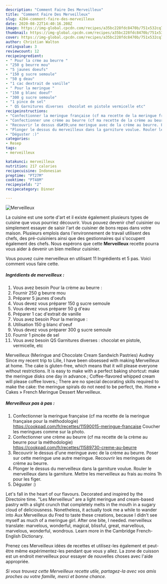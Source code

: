```yaml
---
description: "Comment Faire Des Merveilleux"
title: "Comment Faire Des Merveilleux"
slug: 4204-comment-faire-des-merveilleux
date: 2020-08-22T14:40:16.208Z
image: https://img-global.cpcdn.com/recipes/a35bc228fdc8470b/751x532cq70/merveilleux-photo-principale-de-la-recette.jpg
thumbnail: https://img-global.cpcdn.com/recipes/a35bc228fdc8470b/751x532cq70/merveilleux-photo-principale-de-la-recette.jpg
cover: https://img-global.cpcdn.com/recipes/a35bc228fdc8470b/751x532cq70/merveilleux-photo-principale-de-la-recette.jpg
author: Christian Walton
ratingvalue: 3
reviewcount: 12
recipeingredient:
- " Pour la crme au beurre "
- "250 g beurre mou"
- "5 jaunes doeufs"
- "150 g sucre semoule"
- "50 g deau"
- "1 cac dextrait de vanille"
- " Pour la meringue "
- "150 g blanc doeuf"
- "300 g sucre semoule"
- "1 pince de sel"
- " QS Garnitures diverses  chocolat en pistole vermicelle etc"
recipeinstructions:
- "Confectionner la meringue française (cf ma recette de la meringue française pour la méthodologie) https://cookpad.com/fr/recettes/11590015-meringue-francaise Coucher les meringues comme sur la photo."
- "Confectionner une crème au beurre (cf ma recette de la crème au beurre pour la méthodologie) https://cookpad.com/fr/recettes/11589730-creme-au-beurre"
- "Recouvrir le dessus d&#39;une meringue avec de la crème au beurre. Poser sur cette meringue une autre meringue. Recouvrir les meringues de crème au beurre."
- "Plonger le dessus du merveilleux dans la garniture voulue. Rouler le merveilleux dans la garniture. Mettre les merveilleux au frais au moins 1h pour les figer."
- "Déguster :)"
categories:
- Resep
tags:
- merveilleux

katakunci: merveilleux 
nutrition: 217 calories
recipecuisine: Indonesian
preptime: "PT27M"
cooktime: "PT48M"
recipeyield: "2"
recipecategory: Dinner

---
```



![Merveilleux](https://img-global.cpcdn.com/recipes/a35bc228fdc8470b/751x532cq70/merveilleux-photo-principale-de-la-recette.jpg)

La cuisine est une sorte d'art et il existe également plusieurs types de cuisine que vous pourriez découvrir. Vous pouvez devenir chef cuisinier ou simplement essayer de saisir l'art de cuisiner de bons repas dans votre maison. Plusieurs emplois dans l'environnement de travail utilisent des chefs, des pré-cuisiniers ainsi que des gestionnaires qui s'occupent également des chefs. Nous espérons que cette <strong> Merveilleux </strong> recette pourra vous aider à devenir un bien meilleur cuisinier.

<!--inarticleads1-->

Vous pouvez cuire merveilleux en utilisant 11 Ingrédients et 5 pas. Voici comment vous faire cette.

##### Ingrédients de merveilleux :

1. Vous avez besoin  Pour la crème au beurre :
1. Fournir 250 g beurre mou
1. Préparer 5 jaunes d&#39;oeufs
1. Vous devez vous préparer 150 g sucre semoule
1. Vous devez vous préparer 50 g d&#39;eau
1. Préparer 1 cac d&#39;extrait de vanille
1. Vous avez besoin  Pour la meringue :
1. Utilisation 150 g blanc d&#39;oeuf
1. Vous devez vous préparer 300 g sucre semoule
1. Fournir 1 pincée de sel
1. Vous avez besoin  QS Garnitures diverses : chocolat en pistole, vermicelle, etc


Merveilleux (Meringue and Chocolate Cream Sandwich Pastries) Audrey Since my recent trip to Lille, I have been obsessed with making Merveilleux at home. The cake is gluten-free, which means that it will please everyone without restrictions. It is easy to make with a perfect baking shortcut: make the meringue disks one day in advance.; Coffee-flavored whipped cream will please coffee lovers.; There are no special decorating skills required to make the cake: the meringue spirals do not need to be perfect, the. Home » Cakes » French Meringue Dessert Merveilleux. 

<!--inarticleads2-->

##### Merveilleux pas à pas :

1. Confectionner la meringue française (cf ma recette de la meringue française pour la méthodologie) https://cookpad.com/fr/recettes/11590015-meringue-francaise Coucher les meringues comme sur la photo.
1. Confectionner une crème au beurre (cf ma recette de la crème au beurre pour la méthodologie) https://cookpad.com/fr/recettes/11589730-creme-au-beurre
1. Recouvrir le dessus d&#39;une meringue avec de la crème au beurre. Poser sur cette meringue une autre meringue. Recouvrir les meringues de crème au beurre.
1. Plonger le dessus du merveilleux dans la garniture voulue. Rouler le merveilleux dans la garniture. Mettre les merveilleux au frais au moins 1h pour les figer.
1. Déguster :)


Let&#39;s fall in the heart of our flavours. Decorated and inspired by the Directoire time. &#34;Les Merveilleux&#34; are a light meringue and cream-based pastry with a slight crunch that completely melts in the mouth in a sugary cloud of deliciousness. Nonetheless, it actually took me a while to wander into Aux Merveilleux du Fred to taste these creations, because I didn&#39;t see myself as much of a meringue girl. After one bite, I needed. merveilleux translate: marvelous, wonderful, magical, blissful, great, marvellous, marvelous, wonderful, wondrous. Learn more in the Cambridge French-English Dictionary. 

<!--inarticleads1-->

<p>
Prenez ces Merveilleux idées de recettes et utilisez-les également et peut-être même expérimentez-les pendant que vous y allez. La zone de cuisson est un endroit merveilleux pour essayer de nouvelles choses avec l'aide appropriée.
</p>

<p>
<i>Si vous trouvez cette Merveilleux recette utile, partagez-la avec vos amis proches ou votre famille, merci et bonne chance.</i>
</p>
